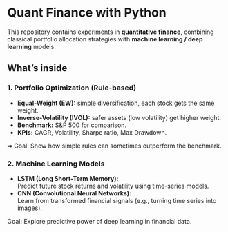 #  Quant Finance with Python

This repository contains experiments in **quantitative finance**, combining  
classical portfolio allocation strategies with **machine learning / deep learning** models.


## What’s inside

### 1. Portfolio Optimization (Rule-based)
- **Equal-Weight (EW):** simple diversification, each stock gets the same weight.  
- **Inverse-Volatility (IVOL):** safer assets (low volatility) get higher weight.  
- **Benchmark:** S&P 500 for comparison.  
- **KPIs:** CAGR, Volatility, Sharpe ratio, Max Drawdown.  

➡ Goal: Show how simple rules can sometimes outperform the benchmark.

### 2. Machine Learning Models
- **LSTM (Long Short-Term Memory):**  
  Predict future stock returns and volatility using time-series models.  
- **CNN (Convolutional Neural Networks):**  
  Learn from transformed financial signals (e.g., turning time series into images).  

Goal: Explore predictive power of deep learning in financial data.
